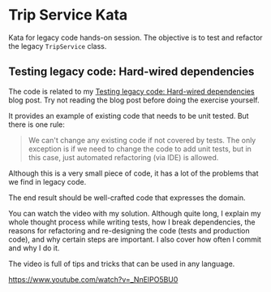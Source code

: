Trip Service Kata
=================

Kata for legacy code hands-on session. The objective is to test and refactor the legacy `TripService` class.

Testing legacy code: Hard-wired dependencies
--------------------------------------------

The code is related to my [Testing legacy code: Hard-wired dependencies](http://codurance.com/2011/07/16/testing-legacy-hard-wired-dependencies/) blog post. Try not reading the blog post before doing the exercise yourself.

It provides an example of existing code that needs to be unit tested. But there is one rule:

> We can't change any existing code if not covered by tests. The only exception is if we need to change the code to add unit tests, but in this case, just automated refactoring (via IDE) is allowed.

Although this is a very small piece of code, it has a lot of the problems that we find in legacy code.

The end result should be well-crafted code that expresses the domain.

You can watch the video with my solution. Although quite long, I explain my whole thought process while writing tests, how I break dependencies, the reasons for refactoring and re-designing the code (tests and production code), and why certain steps are important. I also cover how often I commit and why I do it.

The video is full of tips and tricks that can be used in any language.

https://www.youtube.com/watch?v=_NnElPO5BU0
